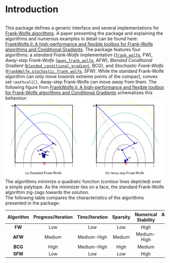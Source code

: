 # Introduction

```@contents
```

This package defines a generic interface and several implementations for [Frank-Wolfe algorithms](https://en.wikipedia.org/wiki/Frank%E2%80%93Wolfe_algorithm).
A paper presenting the package and explaining the algorithms and numerous examples in detail can be found here:
[FrankWolfe.jl: A high-performance and flexible toolbox for Frank-Wolfe algorithms and Conditional Gradients](https://arxiv.org/pdf/2104.06675.pdf).
The package features four algorithms: a *standard Frank-Wolfe* implementation ([`frank_wolfe`](@ref), FW), *Away-step Frank-Wolfe* ([`away_frank_wolfe`](@ref), AFW), *Blended Conditional
Gradient* ([`blended_conditional_gradient`](@ref), BCG), and *Stochastic Frank-Wolfe* ([`FrankWolfe.stochastic_frank_wolfe`](@ref), SFW).
While the standard Frank-Wolfe algorithm can only move *towards* extreme points of the compact, convex set ``\mathcal{C}``, Away-step Frank-Wolfe can move *away* 
from them. The following figure from [FrankWolfe.jl: A high-performance and flexible toolbox
for Frank-Wolfe algorithms and Conditional Gradients](https://arxiv.org/pdf/2104.06675.pdf) schematizes this behaviour:
![FW vs AFW](./fw_vs_afw.PNG) \
The algorithms minimize a quadratic function (contour lines depicted) over a simple polytope. As the minimizer lies on a face, the standard Frank-Wolfe algorithm
zig-zags towards the solution. \
The following table compares the characteristics of the algorithms presented in the package:

| Algorithm | Progress/Iteration | Time/Iteration | Sparsity | Numerical Stability | Active Set | Lazifiable |
|:---------:|:------------------:|:--------------:|:--------:|:-------------------:|:----------:|:----------:|
| **FW**    | Low                | Low            | Low      | High                | No         | Yes        |
| **AFW**   | Medium             | Medium-High    | Medium   | Medium-High         | Yes        | Yes        |
| **BCG**   | High               | Medium-High    | High     | Medium              | Yes        | By design  |
| **SFW**   | Low                | Low            | Low      | High                | No         | No         |
